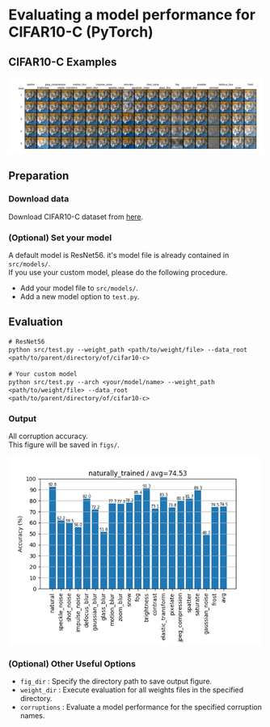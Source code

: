# Evaluating a model performance for CIFAR10-C (PyTorch)

## CIFAR10-C Examples
![cifar10-c-examples](./cifar10-c-examples.png)

## Preparation
### Download data
Download CIFAR10-C dataset from [here](https://zenodo.org/record/2535967#.XncuG5P7TUJ).  

### (Optional) Set your model
A default model is ResNet56. it's model file is already contained in `src/models/`.  
If you use your custom model, please do the following procedure.
- Add your model file to `src/models/`. 
- Add a new model option to `test.py`.

## Evaluation
```
# ResNet56
python src/test.py --weight_path <path/to/weight/file> --data_root <path/to/parent/directory/of/cifar10-c>

# Your custom model
python src/test.py --arch <your/model/name> --weight_path <path/to/weight/file> --data_root <path/to/parent/directory/of/cifar10-c>
```

### Output 
All corruption accuracy.  
This figure will be saved in `figs/`.

<img src=./naturally_trained.png width=500>

### (Optional) Other Useful Options
- `fig_dir` : Specify the directory path to save output figure.
- `weight_dir` : Execute evaluation for all weights files in the specified directory.
- `corruptions` : Evaluate a model performance for the specified corruption names.